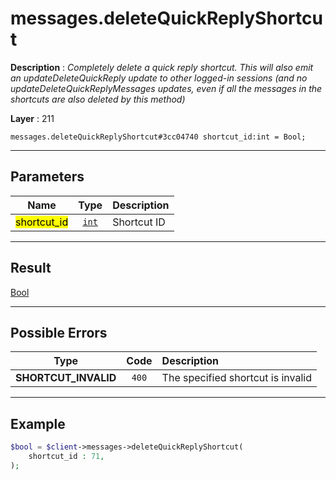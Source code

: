 # messages.deleteQuickReplyShortcut

**Description** : *Completely delete a quick reply shortcut.
This will also emit an updateDeleteQuickReply update to other logged-in sessions (and no updateDeleteQuickReplyMessages updates, even if all the messages in the shortcuts are also deleted by this method)*

**Layer** : 211

```tl
messages.deleteQuickReplyShortcut#3cc04740 shortcut_id:int = Bool;
```

---

## Parameters

| Name | Type | Description |
| :---: | :---: | :--- |
| <mark>shortcut_id</mark> | [`int`](type/int) | Shortcut ID |

---

## Result

[Bool](type/Bool)

---

## Possible Errors

| Type | Code | Description |
| :---: | :---: | :--- |
| **SHORTCUT_INVALID** | `400` | The specified shortcut is invalid |

---

## Example

```php
$bool = $client->messages->deleteQuickReplyShortcut(
	shortcut_id : 71,
);
```